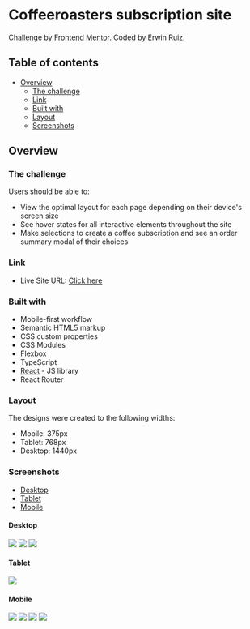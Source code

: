 # Coffeeroasters subscription site

Challenge by [Frontend Mentor](https://www.frontendmentor.io?ref=challenge). Coded by Erwin Ruiz.

## Table of contents

- [Overview](#overview)
  - [The challenge](#the-challenge)
  - [Link](#link)
  - [Built with](#built-with)
  - [Layout](#layout)
  - [Screenshots](#screenshots)

## Overview

### The challenge

Users should be able to:

- View the optimal layout for each page depending on their device's screen size
- See hover states for all interactive elements throughout the site
- Make selections to create a coffee subscription and see an order summary modal of their choices

### Link

- Live Site URL: [Click here](https://erwinruiz.github.io/coffeeroasters-subscription-site/)

### Built with

- Mobile-first workflow
- Semantic HTML5 markup
- CSS custom properties
- CSS Modules
- Flexbox
- TypeScript
- [React](https://reactjs.org/) - JS library
- React Router

### Layout

The designs were created to the following widths:

- Mobile: 375px
- Tablet: 768px
- Desktop: 1440px

### Screenshots

- [Desktop](#desktop)
- [Tablet](#tablet)
- [Mobile](#mobile)

#### Desktop

![](./screenshots/home-page-desktop-design.png)
![](./screenshots/subscribe-page-desktop-design.png)
![](./screenshots/order-summary-desktop-design.png)

#### Tablet

![](./screenshots/home-page-tablet-design.png)

#### Mobile

![](./screenshots/home-page-mobile-design.png)
![](./screenshots/about-us-page-mobile-design.png)
![](./screenshots/subscribe-page-mobile-design.png)
![](./screenshots/order-summary-mobile-design.png)
